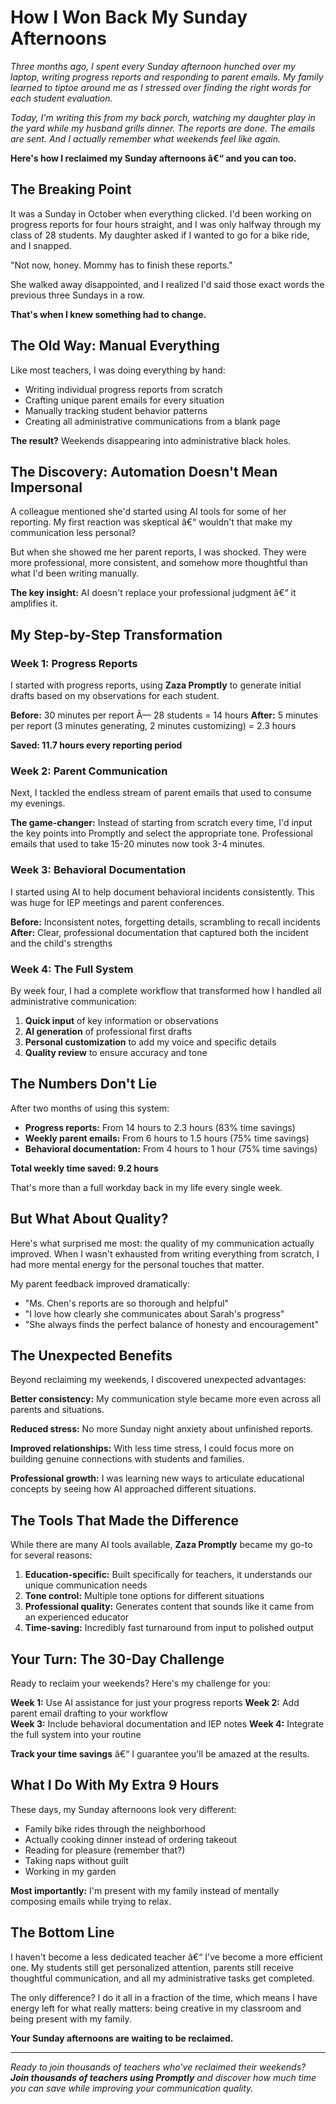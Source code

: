 ﻿# How I Won Back My Sunday Afternoons

*Three months ago, I spent every Sunday afternoon hunched over my laptop, writing progress reports and responding to parent emails. My family learned to tiptoe around me as I stressed over finding the right words for each student evaluation.*

*Today, I'm writing this from my back porch, watching my daughter play in the yard while my husband grills dinner. The reports are done. The emails are sent. And I actually remember what weekends feel like again.*

**Here's how I reclaimed my Sunday afternoons â€“ and you can too.**

## The Breaking Point

It was a Sunday in October when everything clicked. I'd been working on progress reports for four hours straight, and I was only halfway through my class of 28 students. My daughter asked if I wanted to go for a bike ride, and I snapped.

"Not now, honey. Mommy has to finish these reports."

She walked away disappointed, and I realized I'd said those exact words the previous three Sundays in a row.

**That's when I knew something had to change.**

## The Old Way: Manual Everything

Like most teachers, I was doing everything by hand:
- Writing individual progress reports from scratch
- Crafting unique parent emails for every situation
- Manually tracking student behavior patterns
- Creating all administrative communications from a blank page

**The result?** Weekends disappearing into administrative black holes.

## The Discovery: Automation Doesn't Mean Impersonal

A colleague mentioned she'd started using AI tools for some of her reporting. My first reaction was skeptical â€“ wouldn't that make my communication less personal?

But when she showed me her parent reports, I was shocked. They were more professional, more consistent, and somehow more thoughtful than what I'd been writing manually.

**The key insight:** AI doesn't replace your professional judgment â€“ it amplifies it.

## My Step-by-Step Transformation

### Week 1: Progress Reports
I started with progress reports, using **Zaza Promptly** to generate initial drafts based on my observations for each student.

**Before:** 30 minutes per report Ã— 28 students = 14 hours
**After:** 5 minutes per report (3 minutes generating, 2 minutes customizing) = 2.3 hours

**Saved: 11.7 hours every reporting period**

### Week 2: Parent Communication
Next, I tackled the endless stream of parent emails that used to consume my evenings.

**The game-changer:** Instead of starting from scratch every time, I'd input the key points into Promptly and select the appropriate tone. Professional emails that used to take 15-20 minutes now took 3-4 minutes.

### Week 3: Behavioral Documentation
I started using AI to help document behavioral incidents consistently. This was huge for IEP meetings and parent conferences.

**Before:** Inconsistent notes, forgetting details, scrambling to recall incidents
**After:** Clear, professional documentation that captured both the incident and the child's strengths

### Week 4: The Full System
By week four, I had a complete workflow that transformed how I handled all administrative communication:

1. **Quick input** of key information or observations
2. **AI generation** of professional first drafts
3. **Personal customization** to add my voice and specific details
4. **Quality review** to ensure accuracy and tone

## The Numbers Don't Lie

After two months of using this system:

- **Progress reports:** From 14 hours to 2.3 hours (83% time savings)
- **Weekly parent emails:** From 6 hours to 1.5 hours (75% time savings)
- **Behavioral documentation:** From 4 hours to 1 hour (75% time savings)

**Total weekly time saved: 9.2 hours**

That's more than a full workday back in my life every single week.

## But What About Quality?

Here's what surprised me most: the quality of my communication actually improved. When I wasn't exhausted from writing everything from scratch, I had more mental energy for the personal touches that matter.

My parent feedback improved dramatically:
- "Ms. Chen's reports are so thorough and helpful"
- "I love how clearly she communicates about Sarah's progress"
- "She always finds the perfect balance of honesty and encouragement"

## The Unexpected Benefits

Beyond reclaiming my weekends, I discovered unexpected advantages:

**Better consistency:** My communication style became more even across all parents and situations.

**Reduced stress:** No more Sunday night anxiety about unfinished reports.

**Improved relationships:** With less time stress, I could focus more on building genuine connections with students and families.

**Professional growth:** I was learning new ways to articulate educational concepts by seeing how AI approached different situations.

## The Tools That Made the Difference

While there are many AI tools available, **Zaza Promptly** became my go-to for several reasons:

1. **Education-specific:** Built specifically for teachers, it understands our unique communication needs
2. **Tone control:** Multiple tone options for different situations
3. **Professional quality:** Generates content that sounds like it came from an experienced educator
4. **Time-saving:** Incredibly fast turnaround from input to polished output

## Your Turn: The 30-Day Challenge

Ready to reclaim your weekends? Here's my challenge for you:

**Week 1:** Use AI assistance for just your progress reports
**Week 2:** Add parent email drafting to your workflow  
**Week 3:** Include behavioral documentation and IEP notes
**Week 4:** Integrate the full system into your routine

**Track your time savings** â€“ I guarantee you'll be amazed at the results.

## What I Do With My Extra 9 Hours

These days, my Sunday afternoons look very different:
- Family bike rides through the neighborhood
- Actually cooking dinner instead of ordering takeout
- Reading for pleasure (remember that?)
- Taking naps without guilt
- Working in my garden

**Most importantly:** I'm present with my family instead of mentally composing emails while trying to relax.

## The Bottom Line

I haven't become a less dedicated teacher â€“ I've become a more efficient one. My students still get personalized attention, parents still receive thoughtful communication, and all my administrative tasks get completed.

The only difference? I do it all in a fraction of the time, which means I have energy left for what really matters: being creative in my classroom and being present with my family.

**Your Sunday afternoons are waiting to be reclaimed.**

---

*Ready to join thousands of teachers who've reclaimed their weekends? **Join thousands of teachers using Promptly** and discover how much time you can save while improving your communication quality.*
